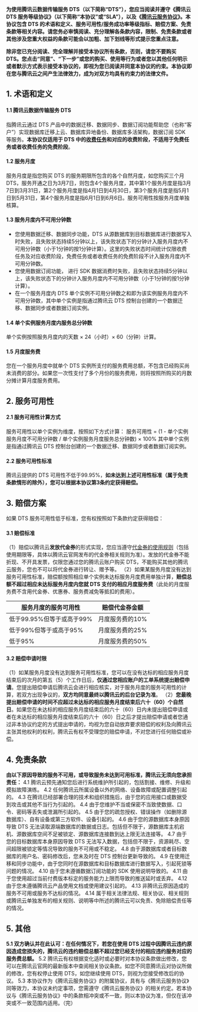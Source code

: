 **为使用腾讯云数据传输服务 DTS（以下简称“DTS”），您应当阅读并遵守《腾讯云 DTS 服务等级协议》（以下简称“本协议”或“SLA”），以及《[腾讯云服务协议](https://cloud.tencent.com/document/product/301/1967)》。本协议包含 DTS 的术语和定义、服务可用性/服务成功率等级指标、赔偿方案、免责条款等相关内容。请您务必审慎阅读、充分理解各条款内容，限制、免责条款或者其他涉及您重大权益的条款可能会以加粗、加下划线等形式提示您重点注意。**

**除非您已充分阅读、完全理解并接受本协议所有条款，否则，请您不要购买 DTS。您点击“同意”、“下一步”或您的购买、使用等行为或者您以其他任何明示或者默示方式表示接受本协议的，即视为您已阅读并同意本协议的约束。本协议即在您与腾讯云之间产生法律效力，成为对双方均具有约束力的法律文件。**

## 1. 术语和定义
#### 1.1 腾讯云数据传输服务 DTS
指腾讯云通过 DTS 产品中的数据迁移、数据同步、数据订阅功能帮助您（也称“客户”）实现数据库迁移上云、数据库异地备份、数据库多活架构，数据订阅 SDK 等服务。**本协议仅适用于 DTS 中的[收费任务](https://cloud.tencent.com/document/product/571/18736)和对应的收费阶段，不适用于免费任务或者收费任务的免费阶段**。

#### 1.2 服务月度
服务月度是指您购买 DTS 的服务期限所包含的各个自然月度，如您购买三个月 DTS，服务开通之日为3月7日，则包含4个服务月度，其中第1个服务月度是指3月7日到3月31日，第2个服务月度是指4月1日到4月30日，第3个服务月度是指5月1日到5月31日，第4个服务月度是指6月1日到6月6日。服务可用性按服务月度单独核算。

#### 1.3 服务月度内不可用分钟数
- 您使用数据迁移、数据同步功能，DTS 从源数据库到目标数据库进行数据写入时失败，且失败状态持续5分钟以上，该失败状态下的分钟计入服务月度内不可用分钟数（小于1分钟的按1分钟计算）。这里的失败状态时间统计仅限收费任务及对应收费阶段，免费任务或者收费任务的免费阶段不计入服务月度内不可用分钟数。
- 您使用数据订阅功能， 进行 SDK 数据消费时失败，且失败状态持续5分钟以上，该失败状态下的分钟计入服务月度内不可用分钟数（小于1分钟的按1分钟计算）。
- 在一个服务月度内 DTS 单个实例不可用分钟数之和即为该实例服务月度内不可用分钟数，其中单个实例是指通过腾讯云 DTS 控制台创建的一个数据迁移、数据同步或者数据订阅实例。

#### 1.4 单个实例服务月度内服务总分钟数
单个实例按照服务月度内的天数 × 24（小时）× 60（分钟）计算。

#### 1.5 月度服务费
您在一个服务月度中就单个 DTS 实例所支付的服务费用总额，不包含已经购买尚未消费的部分。如果您一次性支付了多个月份的服务费用，则将按照所购买的月数分摊计算月度服务费用。

## 2. 服务可用性
#### 2.1 服务可用性计算方式
服务可用性以单个实例为维度，按照如下方式计算：
服务可用性 = (1 - 单个实例服务月度不可用分钟数 / 单个实例服务月度服务总分钟数) × 100%
其中单个实例是指通过腾讯云 DTS 控制台创建的一个数据迁移、数据同步或者数据订阅实例。

#### 2.2 服务可用性标准
腾讯云提供的 DTS 可用性不低于99.95%，**如未达到上述可用性标准（属于免责条款情形的除外），您可以根据本协议第3条约定获得赔偿。**

## 3. 赔偿方案
如果 DTS 服务可用性低于标准，您有权按照如下条款约定获得赔偿：

#### 3.1	赔偿标准
（1）赔偿以腾讯云**发放代金券**的形式实现，您应当遵守[代金券的使用规则](https://cloud.tencent.com/document/product/555/7428)（包括使用期限等，具体以腾讯云官网发布的代金券相关规则为准）。发放的代金券不能折现、不开具发票，仅限您通过您的腾讯云账户购买 DTS，不能购买其他的腾讯云服务，您也不可以将代金券进行转让、赠予等。
（2）如果某服务月度没有达到服务可用性标准，赔偿额按照相应单个实例未达标服务月度费用单独计算，**赔偿总额不超过相应未达标服务月度内您就 DTS 支付的相应月度服务费**（此处的月度服务费不含用代金券、优惠券、服务费减免等抵扣的费用）。

| 服务月度的服务可用性 | 赔偿代金券金额 |
|---------|---------|
| 低于99.95%但等于或高于99% | 月度服务费的10% |
| 低于99%但等于或高于95% | 月度服务费的25% |
| 低于95% | 月度服务费的50% |

#### 3.2	赔偿申请时限
（1）如某服务月度没有达到服务可用性标准，您可以在没有达标的相应服务月度结束后的次月的第五（5）个工作日后，**仅通过您相应账户的工单系统提出赔偿申请**。您提出赔偿申请后腾讯云会进行相应核实，对于服务月度的服务可用性的计算，若双方出现争议的，**双方均同意最终以腾讯云的后台记录为准**。
（2）**您最晚提出赔偿申请的时间不应超过未达标的相应服务月度结束后六十（60）个自然日**。如果您在未达标的相应服务月度结束后的六十（60）日内未提出赔偿申请或者在未达标的相应服务月度结束后的六十（60）日之后才提出赔偿申请或者您通过非本协议约定的方式提出申请的，均视为您自动放弃要求赔偿的权利及向腾讯云主张其他权利的权利，腾讯云有权不受理您的赔偿申请，不对您进行任何赔偿或补偿。

## 4.	免责条款
**由以下原因导致的服务不可用，或导致服务未达到可用标准，腾讯云无须向您承担责任：**
4.1 腾讯云预先通知您后进行系统维护所引起的，包括割接、维修、升级和模拟故障演练。
4.2 任何腾讯云所属设备以外的网络、设备故障或配置调整引起的。
4.3 在腾讯已经部署合理的技术和组织措施后，由于您的应用接口或数据受到攻击或其他不当行为引起的。
4.4 由于您维护不当或保密不当致使数据、口令、密码等丢失或泄漏所引起的。
4.5 由于您的疏忽授权、错误操作（如删除源数据库）、自有设备或第三方软件、设备引起的。
4.6 由于您的源数据库本身原因导致 DTS 无法读取源端数据库的数据或日志。包括但不限于，源数据库主机宕机、源数据库空间不足被锁定、源数据库连接数到达上限无法连接等。
4.7 由于您的目标数据库本身原因导致 DTS 无法写入数据，包括但不限于，资源耗尽、空间超限被锁定等情况导致的服务不可用或不稳定。 
4.8 由于源数据库或者目标数据库的用户名、密码修改后，您未及时在 DTS 控制台更新导致的。
4.9 在使用迁移和同步功能中，由于您同时在源数据库和目标数据库进行数据写入，引起死锁等问题的情况。
4.10 由于您未遵循数据订阅功能的 SDK 使用说明导致的。
4.11 由于您使用超过当前付费版本标定的服务能力上限而导致的推送延时或丢弃。
4.12 由于您未遵循腾讯云产品使用文档或使用建议引起的。
4.13 非腾讯云原因造成的服务不可用或服务不达标的情况。
4.14 属于相关法律法规、相关协议、相关规则或腾讯云单独发布的相关规则、说明等中所述的腾讯云可以免责、免除赔偿责任等的情况。

## 5.	其他
**5.1	双方确认并在此认可：在任何情况下，若您在使用 DTS 过程中因腾讯云违约原因造成您损失的，腾讯云的违约赔偿总额不超过您已经支付的相应违约服务对应的服务费总额。**
5.2	腾讯云有权根据变化适时或必要时对本协议条款做出修改，您可以在腾讯云官网的最新版本中查阅相关协议条款。如您不同意腾讯云对协议所做的修改，您有权停止使用 DTS，如您继续使用 DTS，则视为您接受修改后的协议。
5.3 本协议作为《腾讯云服务协议》的附属协议，具有与《腾讯云服务协议》同等效力，本协议未约定事项，您需遵守《腾讯云服务协议》的相关约定。若本协议与《腾讯云服务协议》中的条款相冲突或不一致，则以本协议为准，但仅在该冲突或不一致范围内适用。（完）


